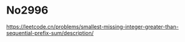 # No2996

<https://leetcode.cn/problems/smallest-missing-integer-greater-than-sequential-prefix-sum/description/>
